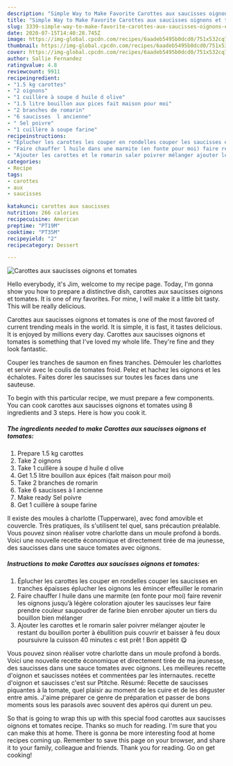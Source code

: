 ```yaml
---
description: "Simple Way to Make Favorite Carottes aux saucisses oignons et tomates"
title: "Simple Way to Make Favorite Carottes aux saucisses oignons et tomates"
slug: 3339-simple-way-to-make-favorite-carottes-aux-saucisses-oignons-et-tomates
date: 2020-07-15T14:40:28.745Z
image: https://img-global.cpcdn.com/recipes/6aadeb5495b0dcd0/751x532cq70/carottes-aux-saucisses-oignons-et-tomates-photo-principale-de-la-recette.jpg
thumbnail: https://img-global.cpcdn.com/recipes/6aadeb5495b0dcd0/751x532cq70/carottes-aux-saucisses-oignons-et-tomates-photo-principale-de-la-recette.jpg
cover: https://img-global.cpcdn.com/recipes/6aadeb5495b0dcd0/751x532cq70/carottes-aux-saucisses-oignons-et-tomates-photo-principale-de-la-recette.jpg
author: Sallie Fernandez
ratingvalue: 4.8
reviewcount: 9911
recipeingredient:
- "1.5 kg carottes"
- "2 oignons"
- "1 cuillère à soupe d huile d olive"
- "1.5 litre bouillon aux pices fait maison pour moi"
- "2 branches de romarin"
- "6 saucisses  l ancienne"
- " Sel poivre"
- "1 cuillère à soupe farine"
recipeinstructions:
- "Éplucher les carottes les couper en rondelles couper les saucisses en tranches épaisses éplucher les oignons les émincer effeuiller le romarin"
- "Faire chauffer l huile dans une marmite (en fonte pour moi) faire revenir les oignons jusqu’à légère coloration ajouter les saucisses leur faire prendre couleur saupoudrer de farine bien enrober ajouter un tiers du bouillon bien mélanger"
- "Ajouter les carottes et le romarin saler poivrer mélanger ajouter le restant du bouillon porter à ébullition puis couvrir et baisser à feu doux poursuivre la cuisson 40 minutes c est prêt ! Bon appétit 😋"
categories:
- Recipe
tags:
- carottes
- aux
- saucisses

katakunci: carottes aux saucisses 
nutrition: 266 calories
recipecuisine: American
preptime: "PT19M"
cooktime: "PT35M"
recipeyield: "2"
recipecategory: Dessert

---
```



![Carottes aux saucisses oignons et tomates](https://img-global.cpcdn.com/recipes/6aadeb5495b0dcd0/751x532cq70/carottes-aux-saucisses-oignons-et-tomates-photo-principale-de-la-recette.jpg)

Hello everybody, it's Jim, welcome to my recipe page. Today, I'm gonna show you how to prepare a distinctive dish, carottes aux saucisses oignons et tomates. It is one of my favorites. For mine, I will make it a little bit tasty. This will be really delicious.

Carottes aux saucisses oignons et tomates is one of the most favored of current trending meals in the world. It is simple, it is fast, it tastes delicious. It is enjoyed by millions every day. Carottes aux saucisses oignons et tomates is something that I've loved my whole life. They're fine and they look fantastic.

Couper les tranches de saumon en fines tranches. Démouler les charlottes et servir avec le coulis de tomates froid. Pelez et hachez les oignons et les échalotes. Faites dorer les saucisses sur toutes les faces dans une sauteuse.


To begin with this particular recipe, we must prepare a few components. You can cook carottes aux saucisses oignons et tomates using 8 ingredients and 3 steps. Here is how you cook it.

<!--inarticleads1-->

##### The ingredients needed to make Carottes aux saucisses oignons et tomates:

1. Prepare 1.5 kg carottes
1. Take 2 oignons
1. Take 1 cuillère à soupe d huile d olive
1. Get 1.5 litre bouillon aux épices (fait maison pour moi)
1. Take 2 branches de romarin
1. Take 6 saucisses à l ancienne
1. Make ready  Sel poivre
1. Get 1 cuillère à soupe farine


Il existe des moules à charlotte (Tupperware), avec fond amovible et couvercle. Très pratiques, ils s&#39;utilisent tel quel, sans précaution préalable. Vous pouvez sinon réaliser votre charlotte dans un moule profond à bords. Voici une nouvelle recette économique et directement tirée de ma jeunesse, des saucisses dans une sauce tomates avec oignons. 

<!--inarticleads2-->

##### Instructions to make Carottes aux saucisses oignons et tomates:

1. Éplucher les carottes les couper en rondelles couper les saucisses en tranches épaisses éplucher les oignons les émincer effeuiller le romarin
1. Faire chauffer l huile dans une marmite (en fonte pour moi) faire revenir les oignons jusqu’à légère coloration ajouter les saucisses leur faire prendre couleur saupoudrer de farine bien enrober ajouter un tiers du bouillon bien mélanger
1. Ajouter les carottes et le romarin saler poivrer mélanger ajouter le restant du bouillon porter à ébullition puis couvrir et baisser à feu doux poursuivre la cuisson 40 minutes c est prêt ! Bon appétit 😋


Vous pouvez sinon réaliser votre charlotte dans un moule profond à bords. Voici une nouvelle recette économique et directement tirée de ma jeunesse, des saucisses dans une sauce tomates avec oignons. Les meilleures recette d&#39;oignon et saucisses notées et commentées par les internautes. recette d&#39;oignon et saucisses c&#39;est sur Ptitche. Résumé: Recette de saucisses piquantes à la tomate, quel plaisir au moment de les cuire et de les déguster entre amis. J&#39;aime préparer ce genre de préparation et passer de bons moments sous les parasols avec souvent des apéros qui durent un peu. 

So that is going to wrap this up with this special food carottes aux saucisses oignons et tomates recipe. Thanks so much for reading. I'm sure that you can make this at home. There is gonna be more interesting food at home recipes coming up. Remember to save this page on your browser, and share it to your family, colleague and friends. Thank you for reading. Go on get cooking!
